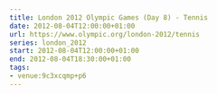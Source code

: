 ```yaml
---
title: London 2012 Olympic Games (Day 8) - Tennis
date: 2012-08-04T12:00:00+01:00
url: https://www.olympic.org/london-2012/tennis
series: london_2012
start: 2012-08-04T12:00:00+01:00
end: 2012-08-04T18:30:00+01:00
tags:
- venue:9c3xcqmp+p6
---
```

